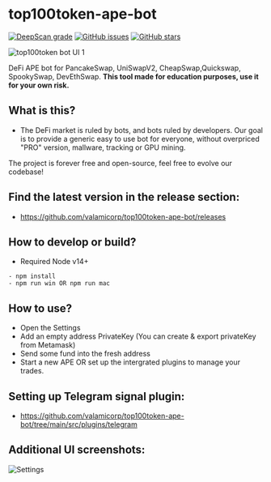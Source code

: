 # top100token-ape-bot
[![DeepScan grade](https://deepscan.io/api/teams/15534/projects/18727/branches/465100/badge/grade.svg)](https://deepscan.io/dashboard#view=project&tid=15534&pid=18727&bid=465100)
[![GitHub issues](https://img.shields.io/github/issues/valamicorp/top100token-ape-bot)](https://github.com/valamicorp/top100token-ape-bot/issues)
[![GitHub stars](https://img.shields.io/github/stars/valamicorp/top100token-ape-bot)](https://github.com/valamicorp/top100token-ape-bot/stargazers)

![top100token bot UI 1](https://user-images.githubusercontent.com/52665225/194729758-f0416cf3-2be7-478b-a9df-664c281d9754.png)

DeFi APE bot for PancakeSwap, UniSwapV2, CheapSwap,Quickswap, SpookySwap, DevEthSwap.
**This tool made for education purposes, use it for your own risk.**

## What is this?
- The DeFi market is ruled by bots, and bots ruled by developers. Our goal is to provide a generic easy to use bot for everyone, without overpriced "PRO" version, mallware, tracking or GPU mining. 

The project is forever free and open-source, feel free to evolve our codebase!

## Find the latest version in the release section:
- https://github.com/valamicorp/top100token-ape-bot/releases

## How to develop or build?
- Required Node v14+
```
- npm install
- npm run win OR npm run mac
```

## How to use?
- Open the Settings
- Add an empty address PrivateKey (You can create & export privateKey from Metamask)
- Send some fund into the fresh address
- Start a new APE OR set up the intergrated plugins to manage your trades.

## Setting up Telegram signal plugin:
- https://github.com/valamicorp/top100token-ape-bot/tree/main/src/plugins/telegram

## Additional UI screenshots:
![Settings](https://user-images.githubusercontent.com/52665225/194729813-9cc05645-9cc5-49f5-8945-1051a6dc22c1.png)

